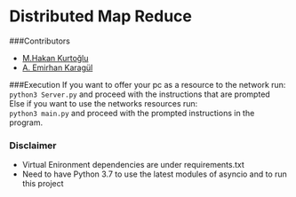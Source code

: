# Distributed Map Reduce

###Contributors  
- [M.Hakan Kurtoğlu](https://github.com/memhak)  
- [A. Emirhan Karagül](https://github.com/emir350z)

###Execution
If you want to offer your pc as a resource to the network run:  
`python3 Server.py` and proceed with the instructions that are prompted  
Else if you want to use the networks resources run:  
`python3 main.py` and proceed with the prompted instructions in the program.

### Disclaimer  
- Virtual Enironment dependencies are under requirements.txt
- Need to have Python 3.7 to use the latest modules of asyncio and to run this project